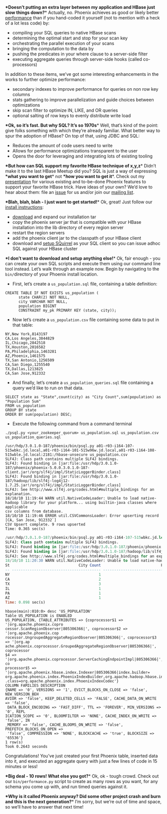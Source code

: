**\*Doesn’t putting an extra layer between my application and HBase just slow things down?***
Actually, no. Phoenix achieves as good or likely better [performance](https://phoenix.apache.org/performance.html) than if you hand-coded it yourself (not to mention with a heck of a lot less code) by:

- compiling your SQL queries to native HBase scans
- determining the optimal start and stop for your scan key
- orchestrating the parallel execution of your scans
- bringing the computation to the data by
- pushing the predicates in your where clause to a server-side filter
- executing aggregate queries through server-side hooks (called co-processors)

In addition to these items, we’ve got some interesting enhancements in the works to further optimize performance:

- secondary indexes to improve performance for queries on non row key columns
- stats gathering to improve parallelization and guide choices between optimizations
- skip scan filter to optimize IN, LIKE, and OR queries
- optional salting of row keys to evenly distribute write load

**\*Ok, so it’s fast. But why SQL? It’s so 1970s***
Well, that’s kind of the point: give folks something with which they’re already familiar. What better way to spur the adoption of HBase? On top of that, using JDBC and SQL:

- Reduces the amount of code users need to write
- Allows for performance optimizations transparent to the user
- Opens the door for leveraging and integrating lots of existing tooling

**\*But how can SQL support my favorite HBase technique of x,y,z***
Didn’t make it to the last HBase Meetup did you? SQL is just a way of expressing **\*what you want to get*** not **\*how you want to get it***. Check out my [presentation](http://files.meetup.com/1350427/IntelPhoenixHBaseMeetup.ppt) for various existing and to-be-done Phoenix features to support your favorite HBase trick. Have ideas of your own? We’d love to hear about them: file an [issue](https://phoenix.apache.org/issues.html) for us and/or join our [mailing list](https://phoenix.apache.org/mailing_list.html).

**\*Blah, blah, blah - I just want to get started!***
Ok, great! Just follow our [install instructions](https://phoenix.apache.org/download.html#Installation):

- [download](https://phoenix.apache.org/download.html) and expand our installation tar
- copy the phoenix server jar that is compatible with your HBase installation into the lib directory of every region server
- restart the region servers
- add the phoenix client jar to the classpath of your HBase client
- download and [setup SQuirrel](https://phoenix.apache.org/installation.html#SQL_Client) as your SQL client so you can issue adhoc SQL against your HBase cluster

**\*I don’t want to download and setup anything else!***
Ok, fair enough - you can create your own SQL scripts and execute them using our command line tool instead. Let’s walk through an example now. Begin by navigating to the `bin/`directory of your Phoenix install location.

- First, let’s create a `us_population.sql` file, containing a table definition:

```
CREATE TABLE IF NOT EXISTS us_population (
      state CHAR(2) NOT NULL,
      city VARCHAR NOT NULL,
      population BIGINT
      CONSTRAINT my_pk PRIMARY KEY (state, city));
```

- Now let’s create a `us_population.csv` file containing some data to put in that table:

```
NY,New York,8143197
CA,Los Angeles,3844829
IL,Chicago,2842518
TX,Houston,2016582
PA,Philadelphia,1463281
AZ,Phoenix,1461575
TX,San Antonio,1256509
CA,San Diego,1255540
TX,Dallas,1213825
CA,San Jose,912332
```

- And finally, let’s create a `us_population_queries.sql` file containing a query we’d like to run on that data.

```
SELECT state as "State",count(city) as "City Count",sum(population) as "Population Sum"
FROM us_population
GROUP BY state
ORDER BY sum(population) DESC;
```

- Execute the following command from a command terminal

```
./psql.py <your_zookeeper_quorum> us_population.sql us_population.csv us_population_queries.sql
```



```shell
/usr/hdp/3.0.1.0-187/phoenix/bin/psql.py a01-r03-i164-107-515wbkc.jd.local,a01-r03-i164-101-515w96w.jd.local,a01-r03-i164-108-515wble.jd.local:2181:/hbase-unsecure us_population.csv
SLF4J: Class path contains multiple SLF4J bindings.
SLF4J: Found binding in [jar:file:/usr/hdp/3.0.1.0-187/phoenix/phoenix-5.0.0.3.0.1.0-187-client.jar!/org/slf4j/impl/StaticLoggerBinder.class]
SLF4J: Found binding in [jar:file:/usr/hdp/3.0.1.0-187/hadoop/lib/slf4j-log4j12-1.7.25.jar!/org/slf4j/impl/StaticLoggerBinder.class]
SLF4J: See http://www.slf4j.org/codes.html#multiple_bindings for an explanation.
18/10/10 11:19:44 WARN util.NativeCodeLoader: Unable to load native-hadoop library for your platform... using builtin-java classes where applicable
csv columns from database.
18/10/10 11:19:46 ERROR util.CSVCommonsLoader: Error upserting record [CA, San Jose, 912332`]
CSV Upsert complete. 9 rows upserted
Time: 0.365 sec(s)
```



```sql
/usr/hdp/3.0.1.0-187/phoenix/bin/psql.py a01-r03-i164-107-515wbkc.jd.local,a01-r03-i164-101-515w96w.jd.local,a01-r03-i164-108-515wble.jd.local:2181:/hbase-unsecure us_population_queries.sql 
SLF4J: Class path contains multiple SLF4J bindings.
SLF4J: Found binding in [jar:file:/usr/hdp/3.0.1.0-187/phoenix/phoenix-5.0.0.3.0.1.0-187-client.jar!/org/slf4j/impl/StaticLoggerBinder.class]
SLF4J: Found binding in [jar:file:/usr/hdp/3.0.1.0-187/hadoop/lib/slf4j-log4j12-1.7.25.jar!/org/slf4j/impl/StaticLoggerBinder.class]
SLF4J: See http://www.slf4j.org/codes.html#multiple_bindings for an explanation.
18/10/10 11:20:30 WARN util.NativeCodeLoader: Unable to load native-hadoop library for your platform... using builtin-java classes where applicable
St                               City Count                           Population Sum 
-- ---------------------------------------- ---------------------------------------- 
NY                                        1                                  8143197 
CA                                        2                                  5100369 
TX                                        3                                  4486916 
IL                                        1                                  2842518 
PA                                        1                                  1463281 
AZ                                        1                                  1461575 
Time: 0.098 sec(s)

```



```shell
hbase(main):010:0> desc 'US_POPULATION'
Table US_POPULATION is ENABLED                                                  
US_POPULATION, {TABLE_ATTRIBUTES => {coprocessor$1 => '|org.apache.phoenix.copro
cessor.ScanRegionObserver|805306366|', coprocessor$2 => '|org.apache.phoenix.cop
rocessor.UngroupedAggregateRegionObserver|805306366|', coprocessor$3 => '|org.ap
ache.phoenix.coprocessor.GroupedAggregateRegionObserver|805306366|', coprocessor
$4 => '|org.apache.phoenix.coprocessor.ServerCachingEndpointImpl|805306366|', co
processor$5 => '|org.apache.phoenix.hbase.index.Indexer|805306366|index.builder=
org.apache.phoenix.index.PhoenixIndexBuilder,org.apache.hadoop.hbase.index.codec
.class=org.apache.phoenix.index.PhoenixIndexCodec'}                             
COLUMN FAMILIES DESCRIPTION                                                     
{NAME => '0', VERSIONS => '1', EVICT_BLOCKS_ON_CLOSE => 'false', NEW_VERSION_BEH
AVIOR => 'false', KEEP_DELETED_CELLS => 'FALSE', CACHE_DATA_ON_WRITE => 'false',
 DATA_BLOCK_ENCODING => 'FAST_DIFF', TTL => 'FOREVER', MIN_VERSIONS => '0', REPL
ICATION_SCOPE => '0', BLOOMFILTER => 'NONE', CACHE_INDEX_ON_WRITE => 'false', IN
_MEMORY => 'false', CACHE_BLOOMS_ON_WRITE => 'false', PREFETCH_BLOCKS_ON_OPEN =>
 'false', COMPRESSION => 'NONE', BLOCKCACHE => 'true', BLOCKSIZE => '65536'}    
1 row(s)
Took 0.2643 seconds                                                    
```





Congratulations! You’ve just created your first Phoenix table, inserted data into it, and executed an aggregate query with just a few lines of code in 15 minutes or less!

**\*Big deal - 10 rows! What else you got?***
Ok, ok - tough crowd. Check out our `bin/performance.py` script to create as many rows as you want, for any schema you come up with, and run timed queries against it.

**\*Why is it called Phoenix anyway? Did some other project crash and burn and this is the next generation?***
I’m sorry, but we’re out of time and space, so we’ll have to answer that next time!
